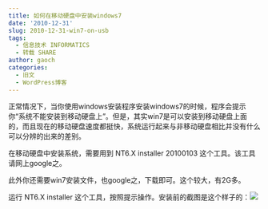 ```yaml
---
title: 如何在移动硬盘中安装windows7
date: '2010-12-31'
slug: 2010-12-31-win7-on-usb
tags:
  - 信息技术 INFORMATICS
  - 转载 SHARE
author: gaoch
categories:
  - 旧文
  - WordPress博客
---
```



正常情况下，当你使用windows安装程序安装windows7的时候，程序会提示你“系统不能安装到移动硬盘上”。但是，其实win7是可以安装到移动硬盘上面的，而且现在的移动硬盘速度都挺快，系统运行起来与非移动硬盘相比并没有什么可以分辨的出来的差别。

在移动硬盘中安装系统，需要用到 NT6.X installer 20100103
这个工具。该工具请网上google之。

此外你还需要win7安装文件，也google之，下载即可。这个较大，有2G多。

运行 NT6.X installer
这个工具，按照提示操作。安装前的截图是这个样子的：![](https://cloudfs-spring.oss-cn-qingdao.aliyuncs.com/bio_spring_uploads/2011/03/snap.bmp)

